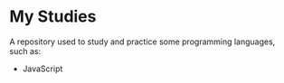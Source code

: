 # My Studies

A repository used to study and practice some programming languages, such as:

* JavaScript
